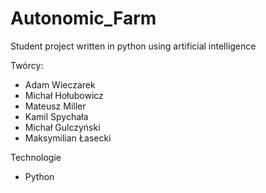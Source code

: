 # Autonomic_Farm

Student project written in python using artificial intelligence


Twórcy:
- Adam Wieczarek
- Michał Hołubowicz
- Mateusz Miller
- Kamil Spychała 
- Michał Gulczyński
- Maksymilian Łasecki

Technologie
- Python
